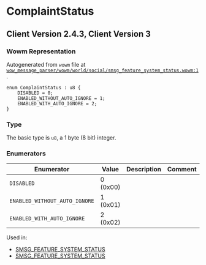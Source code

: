# ComplaintStatus

## Client Version 2.4.3, Client Version 3

### Wowm Representation

Autogenerated from `wowm` file at [`wow_message_parser/wowm/world/social/smsg_feature_system_status.wowm:1`](https://github.com/gtker/wow_messages/tree/main/wow_message_parser/wowm/world/social/smsg_feature_system_status.wowm#L1).

```rust,ignore
enum ComplaintStatus : u8 {
    DISABLED = 0;
    ENABLED_WITHOUT_AUTO_IGNORE = 1;
    ENABLED_WITH_AUTO_IGNORE = 2;
}
```
### Type
The basic type is `u8`, a 1 byte (8 bit) integer.
### Enumerators
| Enumerator | Value  | Description | Comment |
| --------- | -------- | ----------- | ------- |
| `DISABLED` | 0 (0x00) |  |  |
| `ENABLED_WITHOUT_AUTO_IGNORE` | 1 (0x01) |  |  |
| `ENABLED_WITH_AUTO_IGNORE` | 2 (0x02) |  |  |

Used in:
* [SMSG_FEATURE_SYSTEM_STATUS](smsg_feature_system_status.md)
* [SMSG_FEATURE_SYSTEM_STATUS](smsg_feature_system_status.md)

